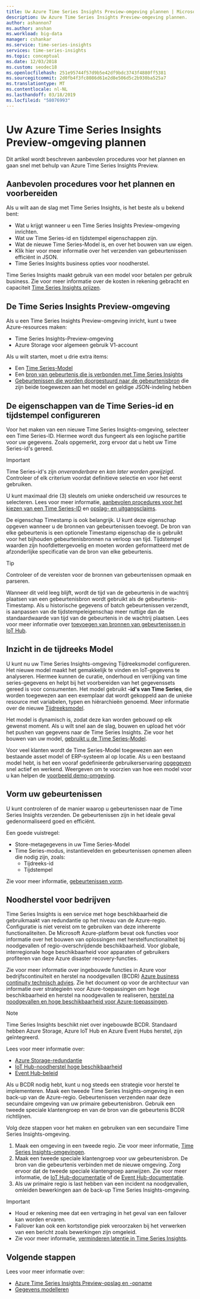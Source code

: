 ```yaml
---
title: Uw Azure Time Series Insights Preview-omgeving plannen | Microsoft Docs
description: Uw Azure Time Series Insights Preview-omgeving plannen.
author: ashannon7
ms.author: anshan
ms.workload: big-data
manager: cshankar
ms.service: time-series-insights
services: time-series-insights
ms.topic: conceptual
ms.date: 12/03/2018
ms.custom: seodec18
ms.openlocfilehash: 251e95744f57d9b5e42df9bdc3743f4880ff5381
ms.sourcegitcommit: 2d0fb4f3fc8086d61e2d8e506d5c2b930ba525a7
ms.translationtype: MT
ms.contentlocale: nl-NL
ms.lasthandoff: 03/18/2019
ms.locfileid: "58076993"
---
```

# <a name="plan-your-azure-time-series-insights-preview-environment"></a>Uw Azure Time Series Insights Preview-omgeving plannen

Dit artikel wordt beschreven aanbevolen procedures voor het plannen en gaan snel met behulp van Azure Time Series Insights Preview.

## <a name="best-practices-for-planning-and-preparation"></a>Aanbevolen procedures voor het plannen en voorbereiden

Als u wilt aan de slag met Time Series Insights, is het beste als u bekend bent:

* Wat u krijgt wanneer u een Time Series Insights Preview-omgeving inrichten.
* Wat uw Time Series-id en tijdstempel eigenschappen zijn.
* Wat de nieuwe Time Series-Model is, en over het bouwen van uw eigen.
* Klik hier voor meer informatie over het verzenden van gebeurtenissen efficiënt in JSON. 
* Time Series Insights business opties voor noodherstel.

Time Series Insights maakt gebruik van een model voor betalen per gebruik business. Zie voor meer informatie over de kosten in rekening gebracht en capaciteit [Time Series Insights prijzen](https://azure.microsoft.com/pricing/details/time-series-insights/).

## <a name="the-time-series-insights-preview-environment"></a>De Time Series Insights Preview-omgeving

Als u een Time Series Insights Preview-omgeving inricht, kunt u twee Azure-resources maken:

* Time Series Insights-Preview-omgeving
* Azure Storage voor algemeen gebruik V1-account

Als u wilt starten, moet u drie extra items:
 
- Een [Time Series-Model](./time-series-insights-update-tsm.md) 
- Een [bron van gebeurtenis die is verbonden met Time Series Insights](./time-series-insights-how-to-add-an-event-source-iothub.md) 
- [Gebeurtenissen die worden doorgestuurd naar de gebeurtenisbron](./time-series-insights-send-events.md) die zijn beide toegewezen aan het model en geldige JSON-indeling hebben 

## <a name="configure-your-time-series-ids-and-timestamp-properties"></a>De eigenschappen van de Time Series-id en tijdstempel configureren

Voor het maken van een nieuwe Time Series Insights-omgeving, selecteer een Time Series-ID. Hiermee wordt dus fungeert als een logische partitie voor uw gegevens. Zoals opgemerkt, zorg ervoor dat u hebt uw Time Series-id's gereed.

> [!IMPORTANT]
> Time Series-id's zijn *onveranderbare* en *kan later worden gewijzigd*. Controleer of elk criterium voordat definitieve selectie en voor het eerst gebruiken.

U kunt maximaal drie (3) sleutels om unieke onderscheid uw resources te selecteren. Lees voor meer informatie, [aanbevolen procedures voor het kiezen van een Time Series-ID](./time-series-insights-update-how-to-id.md) en [opslag- en uitgangsclaims](./time-series-insights-update-storage-ingress.md).

De eigenschap Timestamp is ook belangrijk. U kunt deze eigenschap opgeven wanneer u de bronnen van gebeurtenissen toevoegt. De bron van elke gebeurtenis is een optionele Timestamp eigenschap die is gebruikt voor het bijhouden gebeurtenisbronnen na verloop van tijd. Tijdstempel waarden zijn hoofdlettergevoelig en moeten worden geformatteerd met de afzonderlijke specificatie van de bron van elke gebeurtenis.

> [!TIP]
> Controleer of de vereisten voor de bronnen van gebeurtenissen opmaak en parseren.

Wanneer dit veld leeg blijft, wordt de tijd van de gebeurtenis in de wachtrij plaatsen van een gebeurtenisbron wordt gebruikt als de gebeurtenis-Timestamp. Als u historische gegevens of batch gebeurtenissen verzendt, is aanpassen van de tijdstempeleigenschap meer nuttige dan de standaardwaarde van tijd van de gebeurtenis in de wachtrij plaatsen. Lees voor meer informatie over [toevoegen van bronnen van gebeurtenissen in IoT Hub](./time-series-insights-how-to-add-an-event-source-iothub.md). 

## <a name="understand-the-time-series-model"></a>Inzicht in de tijdreeks Model

U kunt nu uw Time Series Insights-omgeving Tijdreeksmodel configureren. Het nieuwe model maakt het gemakkelijk te vinden en IoT-gegevens te analyseren. Hiermee kunnen de curatie, onderhoud en verrijking van time series-gegevens en helpt bij het voorbereiden van het gegevenssets gereed is voor consumenten. Het model gebruikt **-id's van Time Series**, die worden toegewezen aan een exemplaar dat wordt gekoppeld aan de unieke resource met variabelen, typen en hiërarchieën genoemd. Meer informatie over de nieuwe [Tijdreeksmodel](./time-series-insights-update-tsm.md).

Het model is dynamisch is, zodat deze kan worden gebouwd op elk gewenst moment. Als u wilt snel aan de slag, bouwen en upload het vóór het pushen van gegevens naar de Time Series Insights. Zie voor het bouwen van uw model, [gebruikt u de Time Series-Model](./time-series-insights-update-how-to-tsm.md).

Voor veel klanten wordt de Time Series-Model toegewezen aan een bestaande asset model of ERP-systeem al op locatie. Als u een bestaand model hebt, is het een vooraf gedefinieerde gebruikerservaring [opgegeven](https://github.com/Microsoft/tsiclient) snel actief en werkend. Weergeven om te voorzien van hoe een model voor u kan helpen de [voorbeeld demo-omgeving](https://insights.timeseries.azure.com/preview/demo). 

## <a name="shape-your-events"></a>Vorm uw gebeurtenissen

U kunt controleren of de manier waarop u gebeurtenissen naar de Time Series Insights verzenden. De gebeurtenissen zijn in het ideale geval gedenormaliseerd goed en efficiënt.

Een goede vuistregel:

* Store-metagegevens in uw Time Series-Model
* Time Series-modus, instantievelden en gebeurtenissen opnemen alleen die nodig zijn, zoals:
  * Tijdreeks-id
  * Tijdstempel

Zie voor meer informatie, [gebeurtenissen vorm](./time-series-insights-send-events.md#json).

## <a name="business-disaster-recovery"></a>Noodherstel voor bedrijven

Time Series Insights is een service met hoge beschikbaarheid die gebruikmaakt van redundantie op het niveau van de Azure-regio. Configuratie is niet vereist om te gebruiken van deze inherente functionaliteiten. De Microsoft Azure-platform bevat ook functies voor informatie over het bouwen van oplossingen met herstelfunctionaliteit bij noodgevallen of regio-overschrijdende beschikbaarheid. Voor globale, interregionale hoge beschikbaarheid voor apparaten of gebruikers profiteren van deze Azure disaster recovery-functies. 

Zie voor meer informatie over ingebouwde functies in Azure voor bedrijfscontinuïteit en herstel na noodgevallen (BCDR) [Azure business continuity technisch advies](https://docs.microsoft.com/azure/resiliency/resiliency-technical-guidance). Zie het document op voor de architectuur van informatie over strategieën voor Azure-toepassingen om hoge beschikbaarheid en herstel na noodgevallen te realiseren, [herstel na noodgevallen en hoge beschikbaarheid voor Azure-toepassingen](https://docs.microsoft.com/azure/architecture/resiliency/index).

> [!NOTE]
> 
>  Time Series Insights beschikt niet over ingebouwde BCDR.
> Standaard hebben Azure Storage, Azure IoT Hub en Azure Event Hubs herstel, zijn geïntegreerd.

Lees voor meer informatie over:

* [Azure Storage-redundantie](https://docs.microsoft.com/azure/storage/common/storage-redundancy)
* [IoT Hub-noodherstel hoge beschikbaarheid](https://docs.microsoft.com/azure/iot-hub/iot-hub-ha-dr)
* [Event Hub-beleid](https://docs.microsoft.com/azure/event-hubs/event-hubs-geo-dr)

Als u BCDR nodig hebt, kunt u nog steeds een strategie voor herstel te implementeren. Maak een tweede Time Series Insights-omgeving in een back-up van de Azure-regio. Gebeurtenissen verzenden naar deze secundaire omgeving van uw primaire gebeurtenisbron. Gebruik een tweede speciale klantengroep en van de bron van die gebeurtenis BCDR richtlijnen.

Volg deze stappen voor het maken en gebruiken van een secundaire Time Series Insights-omgeving.

1. Maak een omgeving in een tweede regio. Zie voor meer informatie, [Time Series Insights-omgevingen](./time-series-insights-get-started.md).
1. Maak een tweede speciale klantengroep voor uw gebeurtenisbron. De bron van die gebeurtenis verbinden met de nieuwe omgeving. Zorg ervoor dat de tweede speciale klantengroep aanwijzen. Zie voor meer informatie, de [IoT Hub-documentatie](./time-series-insights-how-to-add-an-event-source-iothub.md) of de [Event Hub-documentatie](./time-series-insights-data-access.md).
1. Als uw primaire regio is last hebben van een incident na noodgevallen, omleiden bewerkingen aan de back-up Time Series Insights-omgeving.

> [!IMPORTANT]
> * Houd er rekening mee dat een vertraging in het geval van een failover kan worden ervaren.
> * Failover kan ook een kortstondige piek veroorzaken bij het verwerken van een bericht zoals bewerkingen zijn omgeleid.
> * Zie voor meer informatie, [verminderen latentie in Time Series Insights](./time-series-insights-environment-mitigate-latency.md).

## <a name="next-steps"></a>Volgende stappen

Lees voor meer informatie over:

- [Azure Time Series Insights Preview-opslag en -opname](./time-series-insights-update-storage-ingress.md)
- [Gegevens modelleren](./time-series-insights-update-tsm.md)
